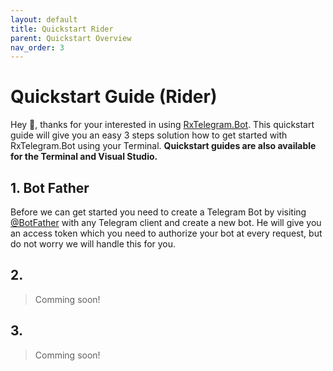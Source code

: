 ```yaml
---
layout: default
title: Quickstart Rider
parent: Quickstart Overview
nav_order: 3
---
```


# Quickstart Guide (Rider)

Hey 👋,
thanks for your interested in using [RxTelegram.Bot](https://github.com/RxTelegram/RxTelegram.Bot). This quickstart guide will give you an easy 3 steps solution how to get started with RxTelegram.Bot using your Terminal. __Quickstart guides are also available for the Terminal and Visual Studio.__

## 1. Bot Father

Before we can get started you need to create a Telegram Bot by visiting [@BotFather](https://t.me/BotFather) with any Telegram client and create a new bot. He will give you an access token which you need to authorize your bot at every request, but do not worry we will handle this for you.

## 2.
> Comming soon!

## 3.
> Comming soon!
